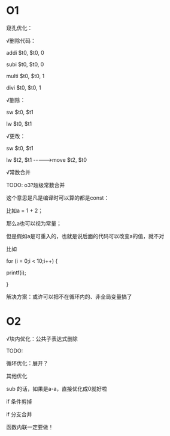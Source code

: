 # O1

窥孔优化：

√删除代码：

addi $t0, $t0, 0

subi $t0, $t0, 0

multi $t0, $t0, 1

divi $t0, $t0, 1

√删除：

sw $t0, $t1

lw $t0, $t1

√更改：

sw $t0, $t1

lw $t2, $t1   ----->move $t2, $t0

√常数合并

TODO: o3?超级常数合并

这个意思是凡是编译时可以算的都是const：

比如a = 1 + 2；

那么a也可以视为常量；

但是假如a是可重入的，也就是说后面的代码可以改变a的值，就不对

比如

for (i = 0;i < 10;i++) {

printf(i);

}

解决方案：或许可以把不在循环内的、非全局变量搞了

# O2

√块内优化：公共子表达式删除

TODO:

循环优化：展开？







其他优化

sub 的话，如果是a-a，直接优化成0就好啦

if 条件剪掉

if 分支合并

函数内联一定要做！